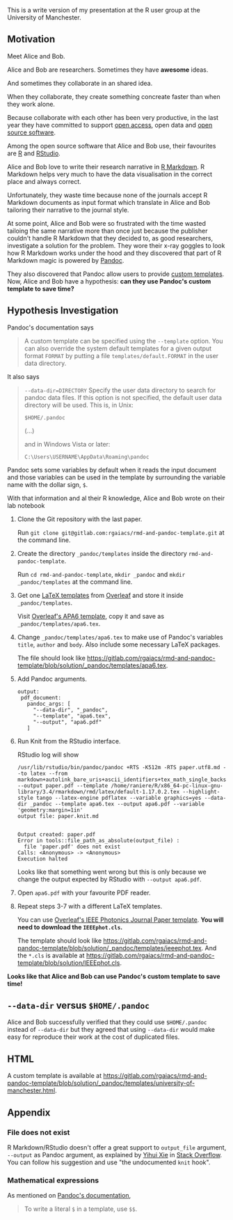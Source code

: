 This is a write version of my presentation at the R user group at the University of Manchester.

## Motivation

Meet Alice and Bob.

Alice and Bob are researchers. Sometimes they have **awesome** ideas.

And sometimes they collaborate in an shared idea.

When they collaborate,
they create something concreate faster than when they work alone.

Because collaborate with each other has been very productive,
in the last year they have committed to support [open access](https://en.wikipedia.org/wiki/Open_access), open data and [open source software](https://opensource.org/).

Among the open source software that Alice and Bob use,
their favourites are [R](https://www.r-project.org/) and [RStudio](http://rstudio.com/).

Alice and Bob love to write their research narrative in [R Markdown](http://rmarkdown.rstudio.com/). R Markdown helps very much to have the data visualisation in the correct place and always correct.

Unfortunately,
they waste time because none of the journals accept R Markdown documents as input format
which translate in Alice and Bob tailoring their narrative to the journal style.

At some point,
Alice and Bob were so frustrated with the time wasted tailoing the same narrative more than once
just because the publisher couldn't handle R Markdown that they decided to, as good researchers,
investigate a solution for the problem.
They wore their x-ray goggles to look how R Markdown works under the hood
and they discovered that part of R Markdown magic is powered by [Pandoc](http://pandoc.org/).

They also discovered that Pandoc allow users to provide [custom templates](http://pandoc.org/MANUAL.html#templates).
Now, Alice and Bob have a hypothesis: **can they use Pandoc's custom template to save time?**

## Hypothesis Investigation

Pandoc's documentation says

> A custom template can be specified using the `--template` option.
> You can also override the system default templates for a given output format `FORMAT`
> by putting a file `templates/default.FORMAT` in the user data directory.

It also says

> `--data-dir=DIRECTORY` Specify the user data directory to search for pandoc data files.
> If this option is not specified, the default user data directory will be used. This is, in Unix:
>
> ~~~
> $HOME/.pandoc
> ~~~
>
> (...)
>
> and in Windows Vista or later:
>
> ~~~
> C:\Users\USERNAME\AppData\Roaming\pandoc
> ~~~

Pandoc sets some variables by default when it reads the input document
and those variables can be used in the template by surrounding the variable name with the dollar sign, `$`.

With that information and al their R knowledge,
Alice and Bob wrote on their lab notebook

1. Clone the Git repository with the last paper.

   Run `git clone git@gitlab.com:rgaiacs/rmd-and-pandoc-template.git` at the command line.
2. Create the directory `_pandoc/templates` inside the directory `rmd-and-pandoc-template`.

   Run `cd rmd-and-pandoc-template`, `mkdir _pandoc` and `mkdir _pandoc/templates` at the command line.
3. Get one [LaTeX templates](https://www.overleaf.com/gallery/tagged/academic-journal) from [Overleaf](https://www.overleaf.com/)
   and store it inside `_pandoc/templates`.

   Visit [Overleaf's APA6 template](https://www.overleaf.com/latex/templates/your-apa6-style-manuscript/kngbbqpypjcq#.WbQ2Mzt0N4k),
   copy it and save as `_pandoc/templates/apa6.tex`.
4. Change `_pandoc/templates/apa6.tex` to make use of Pandoc's variables `title`, `author` and `body`. Also include some necessary LaTeX packages.

   The file should look like https://gitlab.com/rgaiacs/rmd-and-pandoc-template/blob/solution/_pandoc/templates/apa6.tex.
5. Add Pandoc arguments.

   ~~~
   output:
    pdf_document:
      pandoc_args: [
        "--data-dir", "_pandoc",
        "--template", "apa6.tex",
        "--output", "apa6.pdf"
      ]
   ~~~

6. Run Knit from the RStudio interface.

   RStudio log will show

   ~~~
   /usr/lib/rstudio/bin/pandoc/pandoc +RTS -K512m -RTS paper.utf8.md --to latex --from markdown+autolink_bare_uris+ascii_identifiers+tex_math_single_backslash --output paper.pdf --template /home/raniere/R/x86_64-pc-linux-gnu-library/3.4/rmarkdown/rmd/latex/default-1.17.0.2.tex --highlight-style tango --latex-engine pdflatex --variable graphics=yes --data-dir _pandoc --template apa6.tex --output apa6.pdf --variable 'geometry:margin=1in' 
   output file: paper.knit.md


   Output created: paper.pdf
   Error in tools::file_path_as_absolute(output_file) : 
     file 'paper.pdf' does not exist
   Calls: <Anonymous> -> <Anonymous>
   Execution halted
   ~~~

   Looks like that something went wrong
   but this is only because we change the output expected by RStudio with `--output apa6.pdf`.
7. Open `apa6.pdf` with your favourite PDF reader.
8. Repeat steps 3-7 with a different LaTeX templates.

   You can use [Overleaf's IEEE Photonics Journal Paper template](https://www.overleaf.com/latex/examples/ieee-photonics-journal-paper-template-example-submission/bsfjjfkdsjds#.WbUNBDt0N4k). **You will need to download the `IEEEphot.cls`.**

   The template should look like https://gitlab.com/rgaiacs/rmd-and-pandoc-template/blob/solution/_pandoc/templates/ieeephot.tex.
   And the `*.cls` is available at https://gitlab.com/rgaiacs/rmd-and-pandoc-template/blob/solution/IEEEphot.cls.

**Looks like that Alice and Bob can use Pandoc's custom template to save time!**

## `--data-dir` versus `$HOME/.pandoc`

Alice and Bob successfully verified that they could use `$HOME/.pandoc` instead of `--data-dir`
but they agreed that using `--data-dir` would make easy for reproduce their work
at the cost of duplicated files.

## HTML

A custom template is available at https://gitlab.com/rgaiacs/rmd-and-pandoc-template/blob/solution/_pandoc/templates/university-of-manchester.html.

## Appendix

### File does not exist

R Markdown/RStudio doesn't offer a great support to `output_file` argument, `--output` as Pandoc argument,
as explained by [Yihui Xie](https://yihui.name/) in [Stack Overflow](https://stackoverflow.com/a/28785774/1802726).
You can follow his suggestion and use "the undocumented `knit` hook".

### Mathematical expressions

As mentioned on [Pandoc's documentation](http://pandoc.org/MANUAL.html#using-variables-in-templates),

> To write a literal `$` in a template, use `$$`.
